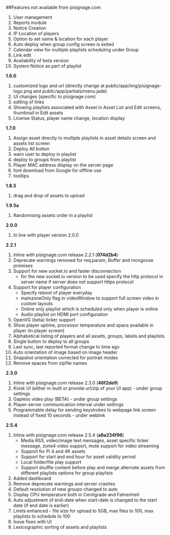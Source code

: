 ##Features not available from pisignage.com
 
1. User management
1. Reports module
1. Notice Creation
1. IP Location of players 
1. Option to set name & location for each player
1. Auto deploy when group config screen is exited
1. Calendar view for multiple playlists scheduling under Group
1. Link edit
1. Availability of beta version
1. System Notice as part of playlist

**1.6.0**    
1. customized logo and url (directly change at public/app/img/pisignage-logo.png and public/app/partials/menu.jade)    
2. UI changes (specific to pisignage.com)    
3. editing of links    
4. Showing playlists associated with Asset in Asset List and Edit screens, thumbnail in Edit assets    
5. License Status, player name change, location display    

**1.7.0**    
1. Assign asset directly to multiple playlists in asset details screen and assets list screen    
2. Deploy All button    
3. warn user to deploy in playlist   
4. deploy to groups from playlist    
5. Player MAC address display on the server page    
6. font download from Google for offline use    
7. tooltips    

**1.8.5**
1. drag and drop of assets to upload

**1.9.5a**
1. Randomising assets order in a playlist


**2.0.0**
1. In line with player version 2.0.0

**2.2.1**

1. Inline with pisignage.com release 2.2.1 (**074d2b4**)
1. Deprecate warnings removed for req.param, Buffer and mongoose promises
1. Support for new socket.io and faster disconnection
    - for the new socket.io version to be used specify the http protocol in server name if server does not support https protocol
1. Support for player configuration
    - Specify reboot of player everyday
    - mainzoneOnly flag in videoWindow to support full screen video in custom layouts
    - Online only playlist which is scheduled only when player is online
    - Audio playlist on HDMI port configuration
1. OpenVG (beta) ticker support
1. Show player uptime, processor temperature and space available in player (in player screen)
1. Alphabetical listing of players and all assets, groups, labels and playlists
1. Single button to deploy to all groups
1. Last sync, last reported format change to time ago
1. Auto orientation of image based on image header
1. Snapshot orientation corrected for portrait modes
1. Remove spaces from zipfile names

**2.3.0**

1. Inline with pisignage.com release 2.3.0 (**46f2de9**)
1. Kiosk UI (either in-built or provide url/zip of your UI app) - under group settings
1. Gapless video play (BETA)  - under group settings
1. Player-server communication interval under settings
1. Programmable delay for sending keystrokes to webpage link screen instead of fixed 10 seconds - under weblink 


**2.5.4**

1. Inline with pisignage.com release 2.5.4 (**a8a234f96**)  
    - Media RSS, video/image text messages, asset specific ticker message, zone4 video support, mute support for video streaming   
    - Support for Pi 4 and 4K assets
    - Support for start and end hour for asset validity period 
    - Local folder/file play support 
    - Support shuffle content before play and merge alternate assets from different playlists options for group playlists
1. Added dashboard
1. Remove deprecate warnings and server crashes 
1. Default resolution of new groups changed to auto 
1. Display CPU temperature both in Centigrade and Fahrenheit
1. Auto adjustment of end-date when start-date is changed to the start date (if end date is earlier)
1. Limits enhanced - file size for upload to 5GB, max files to 100, max playlists to schedule to 100  
1. Issue fixes with UI 
1. Lexicographic sorting of assets and playlists


